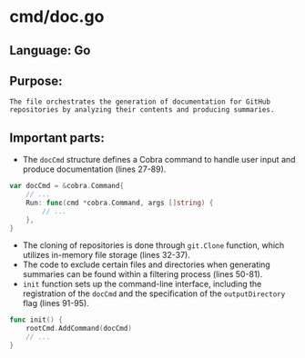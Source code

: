 # cmd/doc.go
## Language: Go
## Purpose: 
	The file orchestrates the generation of documentation for GitHub repositories by analyzing their contents and producing summaries.
## Important parts: 
- The `docCmd` structure defines a Cobra command to handle user input and produce documentation (lines 27-89).
```go
var docCmd = &cobra.Command{
	// ...
	Run: func(cmd *cobra.Command, args []string) {
		// ...
	},
}
```
- The cloning of repositories is done through `git.Clone` function, which utilizes in-memory file storage (lines 32-37).
- The code to exclude certain files and directories when generating summaries can be found within a filtering process (lines 50-81).
- `init` function sets up the command-line interface, including the registration of the `docCmd` and the specification of the `outputDirectory` flag (lines 91-95).
```go
func init() {
	rootCmd.AddCommand(docCmd)
	// ...
}
```